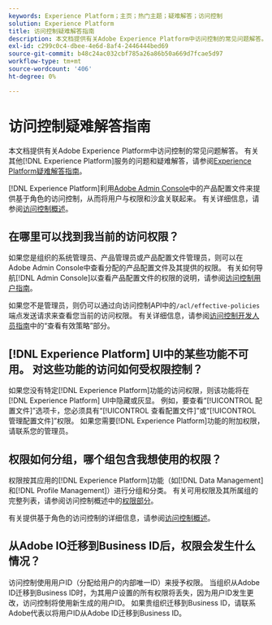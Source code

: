 ```yaml
---
keywords: Experience Platform；主页；热门主题；疑难解答；访问控制
solution: Experience Platform
title: 访问控制疑难解答指南
description: 本文档提供有关Adobe Experience Platform中访问控制的常见问题解答。
exl-id: c299c0c4-dbee-4e6d-8af4-2446444bed69
source-git-commit: b48c24ac032cbf785a26a86b50a669d7fcae5d97
workflow-type: tm+mt
source-wordcount: '406'
ht-degree: 0%

---
```


# 访问控制疑难解答指南

本文档提供有关Adobe Experience Platform中访问控制的常见问题解答。 有关其他[!DNL Experience Platform]服务的问题和疑难解答，请参阅[Experience Platform疑难解答指南](../landing/troubleshooting.md)。

[!DNL Experience Platform]利用[Adobe Admin Console](https://adminconsole.adobe.com)中的产品配置文件来提供基于角色的访问控制，从而将用户与权限和沙盒关联起来。  有关详细信息，请参阅[访问控制概述](home.md)。

## 在哪里可以找到我当前的访问权限？

如果您是组织的系统管理员、产品管理员或产品配置文件管理员，则可以在Adobe Admin Console中查看分配的产品配置文件及其提供的权限。 有关如何导航[!DNL Admin Console]以查看产品配置文件的权限的说明，请参阅[访问控制用户指南](./ui/overview.md)。

如果您不是管理员，则仍可以通过向访问控制API中的`/acl/effective-policies`端点发送请求来查看您当前的访问权限。 有关详细信息，请参阅[访问控制开发人员指南](./api/effective-policies.md)中的“查看有效策略”部分。

## [!DNL Experience Platform] UI中的某些功能不可用。 对这些功能的访问如何受权限控制？

如果您没有特定[!DNL Experience Platform]功能的访问权限，则该功能将在[!DNL Experience Platform] UI中隐藏或灰显。 例如，要查看“[!UICONTROL 配置文件]”选项卡，您必须具有“[!UICONTROL 查看配置文件]”或“[!UICONTROL 管理配置文件]”权限。 如果您需要[!DNL Experience Platform]功能的附加权限，请联系您的管理员。

## 权限如何分组，哪个组包含我想使用的权限？

权限按其应用的[!DNL Experience Platform]功能（如[!DNL Data Management]和[!DNL Profile Management]）进行分组和分类。 有关可用权限及其所属组的完整列表，请参阅访问控制概述中的[权限部分](home.md#permissions)。

有关提供基于角色的访问控制的详细信息，请参阅[访问控制概述](home.md)。

## 从Adobe IO迁移到Business ID后，权限会发生什么情况？

访问控制使用用户ID（分配给用户的内部唯一ID）来授予权限。 当组织从Adobe ID迁移到Business ID时，为其用户设置的所有权限将丢失，因为用户ID发生更改，访问控制将使用新生成的用户ID。 如果贵组织迁移到Business ID，请联系Adobe代表以将用户ID从Adobe ID迁移到Business ID。
